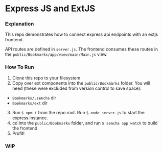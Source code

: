 # Express JS and ExtJS

### Explanation

This repo demonstrates how to connect express api endpoints with an extjs frontend.

API routes are defined in `server.js`. The frontend consumes these routes in the `public/Bookmarks/app/view/main/Main.js` view.

### How To Run

1. Clone this repo to your filesystem
2. Copy over ext components into the `public/Bookmarks` folder.  You will need (these were excluded from version control to save space):

- `Bookmarks/.sencha` dir
- `Bookmarks/ext` dir

3. Run `$ npm i` from the repo root.  Run `$ node server.js` to start the express instance.
4. cd into the `public/Bookmarks` folder, and run `$ sencha app watch` to build the frontend.
5. Profit!

### WIP

